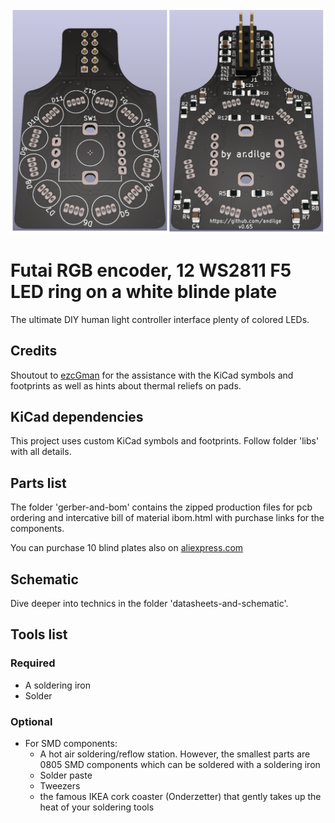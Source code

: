![The PCB](https://github.com/andilge/Futai-Encoder-WS2811-ring/blob/main/images/front-and-back.png?raw=true)

# Futai RGB encoder, 12 WS2811 F5 LED ring on a white blinde plate
The ultimate DIY human light controller interface plenty of colored LEDs.

## Credits
Shoutout to [ezcGman](https://github.com/ezcGman "ezcGman") for the assistance with the KiCad symbols and footprints as well as hints about thermal reliefs on pads.

## KiCad dependencies
This project uses custom KiCad symbols and footprints. Follow folder 'libs' with all details.

## Parts list
The folder 'gerber-and-bom' contains the zipped production files for pcb ordering and intercative bill of material ibom.html with purchase links for the components.

You can purchase 10 blind plates also on [aliexpress.com](https://www.aliexpress.com/item/32884601740.html "aliexpress.com")

## Schematic
Dive deeper into technics in the folder 'datasheets-and-schematic'.

## Tools list
### Required
- A soldering iron
- Solder

### Optional
- For SMD components:
  - A hot air soldering/reflow station. However, the smallest parts are 0805 SMD components which can be soldered with a soldering iron
  - Solder paste
  - Tweezers
  - the famous IKEA cork coaster (Onderzetter) that gently takes up the heat of your soldering tools
